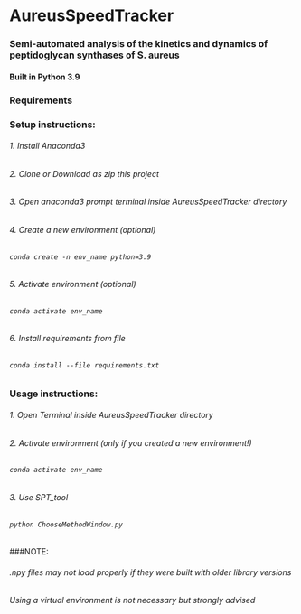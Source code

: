 # AureusSpeedTracker
### Semi-automated analysis of the kinetics and dynamics of peptidoglycan synthases of S. aureus
#### Built in Python 3.9

###
### Requirements
### Setup instructions:
###### 1. Install Anaconda3
###### 2. Clone or Download as zip this project
###### 3. Open anaconda3 prompt terminal inside AureusSpeedTracker directory
###### 4. Create a new environment (optional)
###### `conda create -n env_name python=3.9`
###### 5. Activate environment (optional)
###### `conda activate env_name`
###### 6. Install requirements from file
###### `conda install --file requirements.txt`

### Usage instructions: 
###### 1. Open Terminal inside AureusSpeedTracker directory
###### 2. Activate environment (only if you created a new environment!)
###### `conda activate env_name`
###### 3. Use SPT_tool
###### `python ChooseMethodWindow.py`


###NOTE:
###### .npy files may not load properly if they were built with older library versions
###### Using a virtual environment is not necessary but strongly advised 
